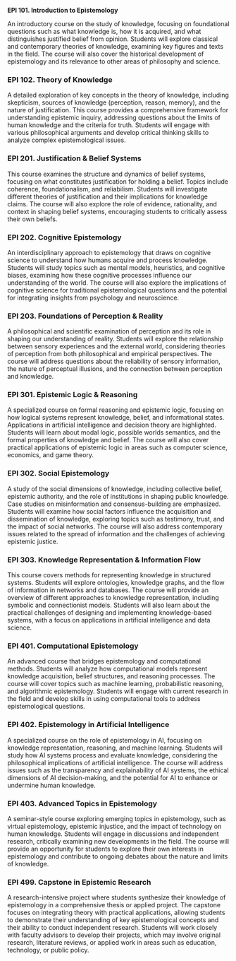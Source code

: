 **EPI 101. Introduction to Epistemology**

An introductory course on the study of knowledge, focusing on foundational questions such as what knowledge is, how it is acquired, and what distinguishes justified belief from opinion. Students will explore classical and contemporary theories of knowledge, examining key figures and texts in the field. The course will also cover the historical development of epistemology and its relevance to other areas of philosophy and science.

### **EPI 102. Theory of Knowledge**

A detailed exploration of key concepts in the theory of knowledge, including skepticism, sources of knowledge (perception, reason, memory), and the nature of justification. This course provides a comprehensive framework for understanding epistemic inquiry, addressing questions about the limits of human knowledge and the criteria for truth. Students will engage with various philosophical arguments and develop critical thinking skills to analyze complex epistemological issues.

### **EPI 201. Justification & Belief Systems**

This course examines the structure and dynamics of belief systems, focusing on what constitutes justification for holding a belief. Topics include coherence, foundationalism, and reliabilism. Students will investigate different theories of justification and their implications for knowledge claims. The course will also explore the role of evidence, rationality, and context in shaping belief systems, encouraging students to critically assess their own beliefs.

### **EPI 202. Cognitive Epistemology**

An interdisciplinary approach to epistemology that draws on cognitive science to understand how humans acquire and process knowledge. Students will study topics such as mental models, heuristics, and cognitive biases, examining how these cognitive processes influence our understanding of the world. The course will also explore the implications of cognitive science for traditional epistemological questions and the potential for integrating insights from psychology and neuroscience.

### **EPI 203. Foundations of Perception & Reality**

A philosophical and scientific examination of perception and its role in shaping our understanding of reality. Students will explore the relationship between sensory experiences and the external world, considering theories of perception from both philosophical and empirical perspectives. The course will address questions about the reliability of sensory information, the nature of perceptual illusions, and the connection between perception and knowledge.

### **EPI 301. Epistemic Logic & Reasoning**

A specialized course on formal reasoning and epistemic logic, focusing on how logical systems represent knowledge, belief, and informational states. Applications in artificial intelligence and decision theory are highlighted. Students will learn about modal logic, possible worlds semantics, and the formal properties of knowledge and belief. The course will also cover practical applications of epistemic logic in areas such as computer science, economics, and game theory.

### **EPI 302. Social Epistemology**

A study of the social dimensions of knowledge, including collective belief, epistemic authority, and the role of institutions in shaping public knowledge. Case studies on misinformation and consensus-building are emphasized. Students will examine how social factors influence the acquisition and dissemination of knowledge, exploring topics such as testimony, trust, and the impact of social networks. The course will also address contemporary issues related to the spread of information and the challenges of achieving epistemic justice.

### **EPI 303. Knowledge Representation & Information Flow**

This course covers methods for representing knowledge in structured systems. Students will explore ontologies, knowledge graphs, and the flow of information in networks and databases. The course will provide an overview of different approaches to knowledge representation, including symbolic and connectionist models. Students will also learn about the practical challenges of designing and implementing knowledge-based systems, with a focus on applications in artificial intelligence and data science.

### **EPI 401. Computational Epistemology**

An advanced course that bridges epistemology and computational methods. Students will analyze how computational models represent knowledge acquisition, belief structures, and reasoning processes. The course will cover topics such as machine learning, probabilistic reasoning, and algorithmic epistemology. Students will engage with current research in the field and develop skills in using computational tools to address epistemological questions.

### **EPI 402. Epistemology in Artificial Intelligence**

A specialized course on the role of epistemology in AI, focusing on knowledge representation, reasoning, and machine learning. Students will study how AI systems process and evaluate knowledge, considering the philosophical implications of artificial intelligence. The course will address issues such as the transparency and explainability of AI systems, the ethical dimensions of AI decision-making, and the potential for AI to enhance or undermine human knowledge.

### **EPI 403. Advanced Topics in Epistemology**

A seminar-style course exploring emerging topics in epistemology, such as virtual epistemology, epistemic injustice, and the impact of technology on human knowledge. Students will engage in discussions and independent research, critically examining new developments in the field. The course will provide an opportunity for students to explore their own interests in epistemology and contribute to ongoing debates about the nature and limits of knowledge.

### **EPI 499. Capstone in Epistemic Research**

A research-intensive project where students synthesize their knowledge of epistemology in a comprehensive thesis or applied project. The capstone focuses on integrating theory with practical applications, allowing students to demonstrate their understanding of key epistemological concepts and their ability to conduct independent research. Students will work closely with faculty advisors to develop their projects, which may involve original research, literature reviews, or applied work in areas such as education, technology, or public policy.